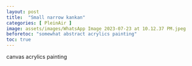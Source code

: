 ```yaml
---
layout: post
title:  "Small narrow kankan"
categories: [ PleinAir ]
image: assets/images/WhatsApp Image 2023-07-23 at 10.12.37 PM.jpeg
beforetoc: "somewhat abstract acrylics painting"
toc: true
---
```


canvas acrylics painting